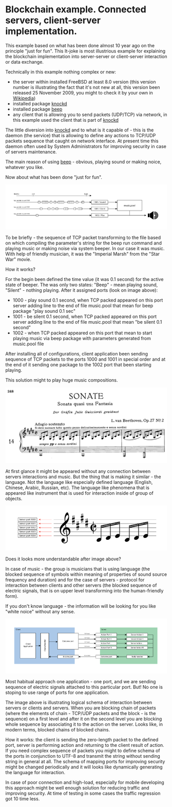 # Blockchain example. Connected servers, client-server implementation.

This example based on what has been done almost 10 year ago on the principle "just for fun". This It-joke is most illustrious example for explaining the blockchain implementation into server-server or client-server interaction or data exchange.

Technically in this example nothing complex or new:

* the server within installed FreeBSD at least 8.0 version (this version number is illustrating the fact that it's not new at all, this version been released 25 November 2009, you might to check it by your own in [Wikipedia](https://en.wikipedia.org/wiki/FreeBSD_version_history))
* installed package [knockd](https://www.freebsd.org/cgi/man.cgi?query=knockd&apropos=0&sektion=0&manpath=FreeBSD+8.0-RELEASE+and+Ports&arch=default&format=html)
* installed package [beep](https://www.freebsd.org/cgi/man.cgi?query=beep)
* any client that is allowing you to send packets (UDP/TCP) via network, in this example used the client that is part of [knockd](https://www.freebsd.org/cgi/man.cgi?query=knockd&apropos=0&sektion=0&manpath=FreeBSD+8.0-RELEASE+and+Ports&arch=default&format=html)

The little diversion into [knockd](https://www.freebsd.org/cgi/man.cgi?query=knockd&apropos=0&sektion=0&manpath=FreeBSD+8.0-RELEASE+and+Ports&arch=default&format=html) and to what is it capable of - this is the daemon (the service) that is allowing to define any actions to TCP/UDP packets sequence that caught on network interface. At present time this daemon often used by System Administrators for improving security in case of servers maintenance.

The main reason of using [beep](https://www.freebsd.org/cgi/man.cgi?query=beep) - obvious, playing sound or making noice, whatever you like.

Now about what has been done "just for fun".

![](https://raw.githubusercontent.com/ArboreusSystems/arboreus_articles/master/blockchain/bc_example_connected_servers/illustrations/blockchain_013.png)

To be briefly - the sequence of TCP packet transforming to the file based on which compiling the parameter's string for the beep run command and playing music or making noise via system beeper. In our case it was music. With help of friendly musician, it was the "Imperial Marsh" from the "Star War" movie.

How it works?

For the begin been defined the time value (it was 0.1 second) for the active state of beeper. The was only two states: "Beep" - mean playing sound, "Silent" - nothing playing. After it assigned ports (look on image above):

* 1000 - play sound 0.1 second, when TCP packed appeared on this port server adding line to the end of file music.pool that mean for beep package "play sound 0.1 sec" 
* 1001 - be silent 0.1 second, when TCP packed appeared on this port server adding line to the end of file music.pool that mean "be silent 0.1 second"
* 1002 - when TCP packed appeared on this port that mean to start playing music via beep package with parameters generated from music.pool file

After installing all of configurations, client application been sending sequence of TCP packets to the ports 1000 and 1001 in special order and at the end of it sending one package to the 1002 port that been starting playing.

This solution might to play huge music compositions.

![](https://raw.githubusercontent.com/ArboreusSystems/arboreus_articles/master/blockchain/bc_example_connected_servers/illustrations/blockchain_014.png)

At first glance it might be appeared without any connection between servers interactions and music. But the thing that is making it similar - the language. Not the language like especially defined language (English, Chinese, Arabic, Russian, etc). The language like phenomena that is appeared like instrument that is used for interaction inside of group of objects.

![](https://raw.githubusercontent.com/ArboreusSystems/arboreus_articles/master/blockchain/bc_example_connected_servers/illustrations/blockchain_015.png)

Does it looks more understandable after image above?

In case of music - the group is musicians that is using language  (the blocked sequence of symbols within meaning of properties of sound source frequency and duration) and for the case of servers - protocol for interaction between clients and other servers (the blocked sequence of electric signals, that is on upper level transforming into the human-friendly form).

If you don't know language - the information will be looking for you like "white noice" without any sense.

![](https://raw.githubusercontent.com/ArboreusSystems/arboreus_articles/master/blockchain/bc_example_connected_servers/illustrations/blockchain_016.png)

Most habitual approach one application - one port, and we are sending sequence of electric signals attached to this particular port. But! No one is stoping to use range of ports for one application.

The image above is illustrating logical schema of interaction between servers or clients and servers. When you are blocking chain of packets (where the elements of chain - TCP/UDP packets and the block - is the sequence) on a first level and after it on the second level you are blocking whole sequence by associating it to the action on the server. Looks like, in modern terms, blocked chains of blocked chains.

How it works: the client is sending the zero-length packet to the defined port, server is performing action and returning to the client result of action. If you need complex sequence of packets you might to define schema of the ports in conjunction to UTF-8 and transmit the string without sending string in general at all. The schema of mapping ports for improving security might be changed periodically and it will looks like dynamically generating the language for interaction.

In case of poor connection and high-load, especially for mobile developing this approach might be well enough solution for reducing traffic and improving security. At time of testing in some cases the traffic regression got 10 time less.